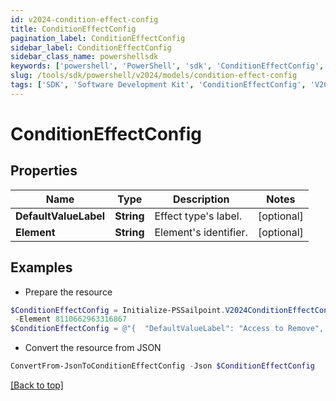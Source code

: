 ```yaml
---
id: v2024-condition-effect-config
title: ConditionEffectConfig
pagination_label: ConditionEffectConfig
sidebar_label: ConditionEffectConfig
sidebar_class_name: powershellsdk
keywords: ['powershell', 'PowerShell', 'sdk', 'ConditionEffectConfig', 'V2024ConditionEffectConfig'] 
slug: /tools/sdk/powershell/v2024/models/condition-effect-config
tags: ['SDK', 'Software Development Kit', 'ConditionEffectConfig', 'V2024ConditionEffectConfig']
---
```



# ConditionEffectConfig

## Properties

Name | Type | Description | Notes
------------ | ------------- | ------------- | -------------
**DefaultValueLabel** | **String** | Effect type's label. | [optional] 
**Element** | **String** | Element's identifier. | [optional] 

## Examples

- Prepare the resource
```powershell
$ConditionEffectConfig = Initialize-PSSailpoint.V2024ConditionEffectConfig  -DefaultValueLabel Access to Remove `
 -Element 8110662963316867
$ConditionEffectConfig = @"{  "DefaultValueLabel": "Access to Remove", "Element": "8110662963316867" }"@
```

- Convert the resource from JSON
```powershell
ConvertFrom-JsonToConditionEffectConfig -Json $ConditionEffectConfig
```


[[Back to top]](#) 

